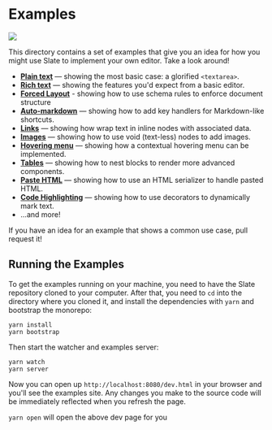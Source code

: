 # Examples

![](../docs/images/preview.png)

This directory contains a set of examples that give you an idea for how you might use Slate to implement your own editor. Take a look around!

* [**Plain text**](./plain-text) — showing the most basic case: a glorified `<textarea>`.
* [**Rich text**](./rich-text) — showing the features you'd expect from a basic editor.
* [**Forced Layout**](./forced-layout) - showing how to use schema rules to enforce document structure
* [**Auto-markdown**](./auto-markdown) — showing how to add key handlers for Markdown-like shortcuts.
* [**Links**](./links) — showing how wrap text in inline nodes with associated data.
* [**Images**](./images) — showing how to use void (text-less) nodes to add images.
* [**Hovering menu**](./hovering-menu) — showing how a contextual hovering menu can be implemented.
* [**Tables**](./tables) — showing how to nest blocks to render more advanced components.
* [**Paste HTML**](./paste-html) — showing how to use an HTML serializer to handle pasted HTML.
* [**Code Highlighting**](./code-highlighting) — showing how to use decorators to dynamically mark text.
* ...and more!

If you have an idea for an example that shows a common use case, pull request it!

## Running the Examples

To get the examples running on your machine, you need to have the Slate repository cloned to your computer. After that, you need to `cd` into the directory where you cloned it, and install the dependencies with `yarn` and bootstrap the monorepo:

```
yarn install
yarn bootstrap
```

Then start the watcher and examples server:

```
yarn watch
yarn server
```

Now you can open up `http://localhost:8080/dev.html` in your browser and you'll see the examples site. Any changes you make to the source code will be immediately reflected when you refresh the page.

`yarn open` will open the above dev page for you
